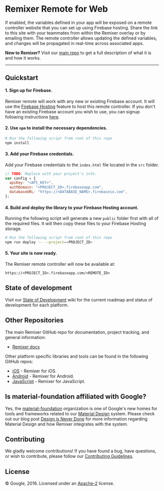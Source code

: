 # Remixer Remote for Web

If enabled, the variables defined in your app will be exposed on a remote controller website that you can set up using Firebase hosting. Share the link to this site with your teammates from within the Remixer overlay or by emailing them. The remote controller allows updating the defined variables, and changes will be propagated in real-time across associated apps.

**New to Remixer?** Visit our [main repo](https://github.com/material-foundation/material-remixer) to get a full description of what it is and how it works.
- - -

## Quickstart

#### 1. Sign up for Firebase.

Remixer remote will work with any new or existing Firebase account. It will use the [Firebase Hosting](https://firebase.google.com/docs/hosting/) feature to host this remote controller. If you don't have an existing Firebase account you wish to use, you can signup following instructions [here](https://firebase.google.com).

#### 2. Use `npm` to install the necessary dependencies.

```bash
# Run the following script from root of this repo
npm install
```

#### 3. Add your Firebase credentials.

Add your Firebase credentials to the `index.html` file located in the `src` folder.

```javascript
// TODO: Replace with your project's info.
var config = {
  apiKey: "<API_KEY>",
  authDomain: "<PROJECT_ID>.firebaseapp.com",
  databaseURL: "https://<DATABASE_NAME>.firebaseio.com",
};
```

#### 4. Build and deploy the library to your Firebase Hosting account.

Running the following script will generate a new `public` folder first with all of the required files. It will then copy these files to your Firebase Hosting storage. 

```bash
# Run the following script from root of this repo
npm run deploy -- --project=<PROJECT_ID>
```

#### 5. Your site is now ready.

The Remixer remote controller will now be available at:
```
https://<PROJECT_ID>.firebaseapp.com/<REMOTE_ID>
```

## State of development

Visit our [State of Development](https://github.com/material-foundation/material-remixer/wiki/State-of-Development) wiki for the current roadmap and status of development for each platform.

## Other Repositories

The main Remixer GitHub repo for documentation, project tracking, and general information:
- [Remixer docs](https://github.com/material-foundation/material-remixer)

Other platform specific libraries and tools can be found in the following GitHub repos:

- [iOS](https://github.com/material-foundation/material-remixer-ios) - Remixer for iOS.
- [Android](https://github.com/material-foundation/material-remixer-android) - Remixer for Android.
- [JavaScript](https://github.com/material-foundation/material-remixer-js) - Remixer for JavaScript.

## Is material-foundation affiliated with Google?

Yes, the [material-foundation](https://github.com/material-foundation) organization is one of Google's new homes for tools and frameworks related to our [Material Design](https://material.io) system. Please check out our blog post [Design is Never Done](https://design.google.com/articles/design-is-never-done/) for more information regarding Material Design and how Remixer integrates with the system.

## Contributing

We gladly welcome contributions! If you have found a bug, have questions, or wish to contribute, please follow our [Contributing Guidelines](https://github.com/material-foundation/material-remixer-remote-web/blob/develop/CONTRIBUTING.md).

## License

© Google, 2016. Licensed under an [Apache-2](https://github.com/material-foundation/material-remixer-remote-web/blob/develop/LICENSE) license.
